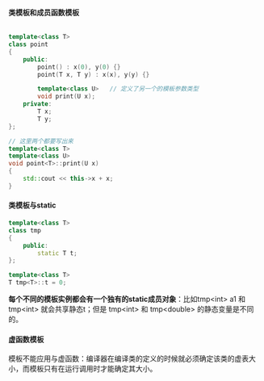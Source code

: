 #### 类模板和成员函数模板

```cpp

template<class T>
class point
{
	public:
		point() : x(0), y(0) {}
		point(T x, T y) : x(x), y(y) {}

		template<class U>	// 定义了另一个的模板参数类型
		void print(U x);
	private:
		T x;
		T y;
};

// 这里两个都要写出来
template<class T>
template<class U>
void point<T>::print(U x)
{
	std::cout << this->x + x;
}
```



#### 类模板与static

```cpp
template<class T>
class tmp
{
	public:
		static T t;
};

template<class T>
T tmp<T>::t = 0;
```

**每个不同的模板实例都会有一个独有的static成员对象**：比如tmp\<int> a1 和 tmp\<int> 就会共享静态t；但是 tmp\<int> 和 tmp\<double> 的静态变量是不同的。



#### &#x20;虚函数模板

模板不能应用与虚函数：编译器在编译类的定义的时候就必须确定该类的虚表大小，而模板只有在运行调用时才能确定其大小。





